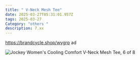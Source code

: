 ```yaml
---
title: " V-Neck Mesh Tee"
date: 2025-03-27T05:31:01.957Z
tags: 2025-03-27
Category: "others "
description: 7.xx
---
```

https://brandcycle.shop/wvgrp  ad 

![Jockey Women's Cooling Comfort V-Neck Mesh Tee, 6 of 8](https://target.scene7.com/is/image/Target/GUEST_309d7476-de45-4a80-a16c-bb6b3100da5d?wid=475&hei=475&qlt=80&fmt=webp)

<!--EndFragment-->